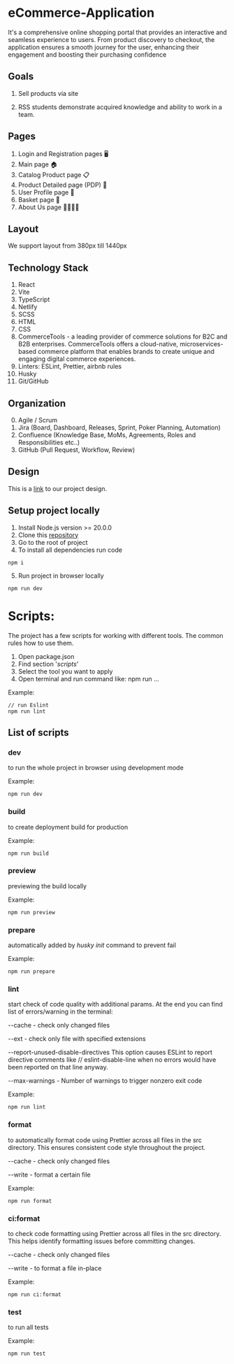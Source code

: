 # eCommerce-Application

It's a comprehensive online shopping portal that provides an interactive and seamless experience to users. From product discovery to checkout, the application ensures a smooth journey for the user, enhancing their engagement and boosting their purchasing confidence

## Goals

1. Sell products via site

2. RSS students demonstrate acquired knowledge and ability to work in a team.

## Pages

1. Login and Registration pages 🖥️
2. Main page 🏠
3. Catalog Product page 📋
4. Product Detailed page (PDP) 🔎
5. User Profile page 👤
6. Basket page 🛒
7. About Us page 🙋‍♂️🙋‍♀️

## Layout

We support layout from 380px till 1440px

## Technology Stack

1. React
2. Vite
3. TypeScript
4. Netlify
5. SCSS
6. HTML
7. CSS
8. CommerceTools - a leading provider of commerce solutions for B2C and B2B enterprises. CommerceTools offers a cloud-native, microservices-based commerce platform that enables brands to create unique and engaging digital commerce experiences.
9. Linters: ESLint, Prettier, airbnb rules
10. Husky
11. Git/GitHub

## Organization

0. Agile / Scrum
1. Jira (Board, Dashboard, Releases, Sprint, Poker Planning, Automation)
2. Confluence (Knowledge Base, MoMs, Agreements, Roles and Responsibilities etc..)
3. GitHub (Pull Request, Workflow, Review)

## Design

This is a [link](https://www.figma.com/design/vjzFNPME7k3at8mZA0J1AR/Cozy-House?node-id=0%3A1&t=pkImd2amNwJgTpT2-1) to our project design.

## Setup project locally

1. Install Node.js version >= 20.0.0
2. Clone this [repository](https://github.com/comtvset/eCommerce-Application)
3. Go to the root of project
4. To install all dependencies run code

```
npm i
```

5. Run project in browser locally

```
npm run dev
```

# Scripts:

The project has a few scripts for working with different tools. The common rules how to use them.

1. Open package.json
2. Find section '_scripts_'
3. Select the tool you want to apply
4. Open terminal and run command like: npm run ...

Example:

```
// run Eslint
npm run lint
```

## List of scripts

### dev

to run the whole project in browser using development mode

Example:

```
npm run dev
```

### build

to create deployment build for production

Example:

```
npm run build
```

### preview

previewing the build locally

Example:

```
npm run preview
```

### prepare

automatically added by _husky init_ command to prevent fail

Example:

```
npm run prepare
```

### lint

start check of code quality with additional params. At the end you can find list of errors/warning in the terminal:

--cache - check only changed files

--ext - check only file with specified extensions

--report-unused-disable-directives
This option causes ESLint to report directive comments like // eslint-disable-line when no errors would have been reported on that line anyway.

--max-warnings - Number of warnings to trigger nonzero exit code

Example:

```
npm run lint
```

### format

to automatically format code using Prettier across all files in the src directory. This ensures consistent code style throughout the project.

--cache - check only changed files

--write - format a certain file

Example:

```
npm run format
```

### ci:format

to check code formatting using Prettier across all files in the src directory. This helps identify formatting issues before committing changes.

--cache - check only changed files

--write - to format a file in-place

Example:

```
npm run ci:format
```

### test

to run all tests

Example:

```
npm run test
```
